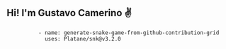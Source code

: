 Hi! I'm Gustavo Camerino ✌️
---

              - name: generate-snake-game-from-github-contribution-grid
                uses: Platane/snk@v3.2.0
            
